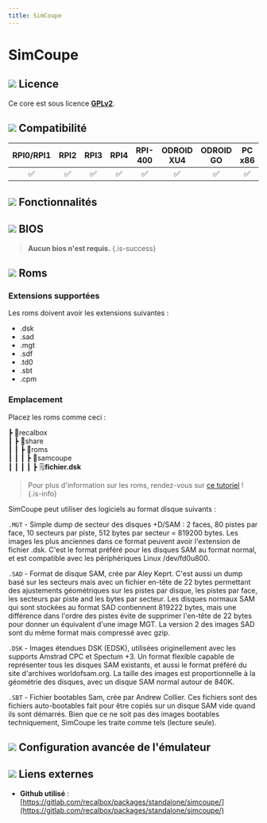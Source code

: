 ```yaml
---
title: SimCoupe
---
```


# SimCoupe



## ![](/migration-images/emulateurs/ordinosaures/sam-coupe/gerald-g-parchment-background-or-border-5.svg) Licence

Ce core est sous licence [**GPLv2**](https://gitlab.com/recalbox/packages/standalone/simcoupe/-/blob/dev/License.txt).

## ![](/migration-images/emulateurs/ordinosaures/sam-coupe/compatibility.png) Compatibilité

| RPI0/RPI1 | RPI2 | RPI3 | RPI4 | RPI-400 | ODROID XU4 | ODROID GO | PC x86 | PC X86\_64 |
| :---: | :---: | :---: | :---: | :---: | :---: | :---: | :---: | :---: |
| ✅ | ✅ | ✅ | ✅ | ✅ | ✅ | ✅ | ✅ | ✅ |

## ![](/migration-images/emulateurs/ordinosaures/sam-coupe/cogwheel-145804_640.png) Fonctionnalités



## ![](/migration-images/emulateurs/ordinosaures/sam-coupe/tqfp32.svg) BIOS


>**Aucun bios n'est requis.**
{.is-success}

## ![](/migration-images/emulateurs/ordinosaures/sam-coupe/rom-30098_640.png) Roms

### **Extensions supportées**

Les roms doivent avoir les extensions suivantes :

* .dsk
* .sad
* .mgt
* .sdf
* .td0
* .sbt
* .cpm

### **Emplacement**

Placez les roms comme ceci : 

┣ 📁recalbox  
┃ ┣ 📁share  
┃ ┃ ┣ 📁roms  
┃ ┃ ┃ ┣ 📁samcoupe  
┃ ┃ ┃ ┃ ┣ 🗒**fichier.dsk**  


>Pour plus d'information sur les roms, rendez-vous sur [ce tutoriel](/fr/tutoriels/jeux/generalite/les-roms-et-les-isos) !
{.is-info}

SimCoupe peut utiliser des logiciels au format disque suivants :

`.MGT` - Simple dump de secteur des disques +D/SAM : 2 faces, 80 pistes par face, 10 secteurs par piste, 512 bytes par secteur = 819200 bytes. Les images les plus anciennes dans ce format peuvent avoir l'extension de fichier .dsk. C'est le format préféré pour les disques SAM au format normal, et est compatible avec les périphériques Linux /dev/fd0u800.

`.SAD` - Format de disque SAM, crée par Aley Keprt. C'est aussi un dump basé sur les secteurs mais avec un fichier en-tête de 22 bytes permettant des ajustements géométriques sur les pistes par disque, les pistes par face, les secteurs par piste and les bytes par secteur. Les disques normaux SAM qui sont stockées au format SAD contiennent 819222 bytes, mais une différence dans l'ordre des pistes évite de supprimer l'en-tête de 22 bytes pour donner un équivalent d'une image MGT. La version 2 des images SAD sont du même format mais compressé avec gzip.

`.DSK` - Images étendues DSK \(EDSK\), utilisées originellement avec les supports Amstrad CPC et Spectum +3. Un format flexible capable de représenter tous les disques SAM existants, et aussi le format préféré du site d'archives worldofsam.org. La taille des images est proportionnelle à la géométrie des disques, avec un disque SAM normal autour de 840K.

`.SBT` - Fichier bootables Sam, crée par Andrew Collier. Ces fichiers sont des fichiers auto-bootables fait pour être copiés sur un disque SAM vide quand ils sont démarrés. Bien que ce ne soit pas des images bootables techniquement, SimCoupe les traite comme tels \(lecture seule\).

## ![](/migration-images/emulateurs/ordinosaures/sam-coupe/hammer-28636_640.png) Configuration avancée de l'émulateur



## ![](/migration-images/emulateurs/ordinosaures/sam-coupe/kisspng-web-development-world-wide-web-computer-icons-webs-world-wide-web-icon-png-5ab05c24477216.4540070115215073642927.png) Liens externes

* **Github utilisé** : [https://gitlab.com/recalbox/packages/standalone/simcoupe/](https://gitlab.com/recalbox/packages/standalone/simcoupe/)

